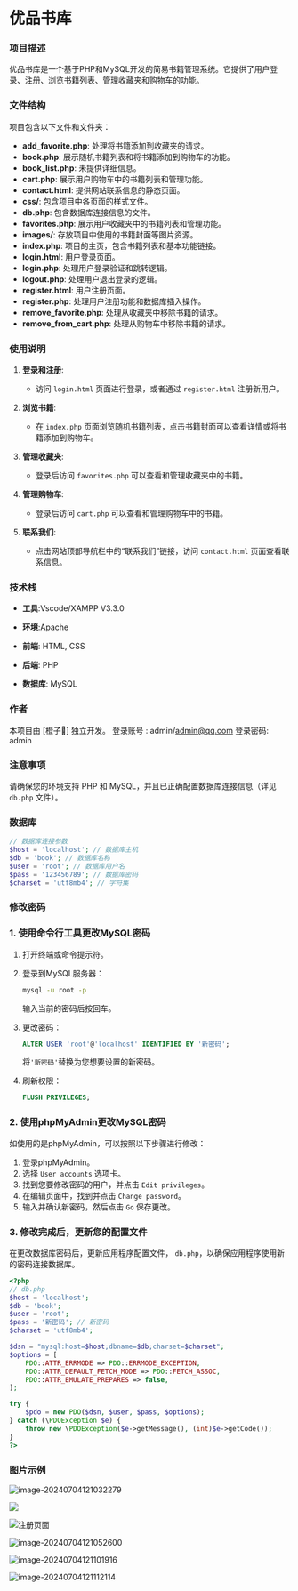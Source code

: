 # **优品书库**

### 项目描述

优品书库是一个基于PHP和MySQL开发的简易书籍管理系统。它提供了用户登录、注册、浏览书籍列表、管理收藏夹和购物车的功能。

### 文件结构

项目包含以下文件和文件夹：

- **add_favorite.php**: 处理将书籍添加到收藏夹的请求。
- **book.php**: 展示随机书籍列表和将书籍添加到购物车的功能。
- **book_list.php**: 未提供详细信息。
- **cart.php**: 展示用户购物车中的书籍列表和管理功能。
- **contact.html**: 提供网站联系信息的静态页面。
- **css/**: 包含项目中各页面的样式文件。
- **db.php**: 包含数据库连接信息的文件。
- **favorites.php**: 展示用户收藏夹中的书籍列表和管理功能。
- **images/**: 存放项目中使用的书籍封面等图片资源。
- **index.php**: 项目的主页，包含书籍列表和基本功能链接。
- **login.html**: 用户登录页面。
- **login.php**: 处理用户登录验证和跳转逻辑。
- **logout.php**: 处理用户退出登录的逻辑。
- **register.html**: 用户注册页面。
- **register.php**: 处理用户注册功能和数据库插入操作。
- **remove_favorite.php**: 处理从收藏夹中移除书籍的请求。
- **remove_from_cart.php**: 处理从购物车中移除书籍的请求。

### 使用说明

1. **登录和注册**:
   - 访问 `login.html` 页面进行登录，或者通过 `register.html` 注册新用户。

2. **浏览书籍**:
   - 在 `index.php` 页面浏览随机书籍列表，点击书籍封面可以查看详情或将书籍添加到购物车。

3. **管理收藏夹**:
   - 登录后访问 `favorites.php` 可以查看和管理收藏夹中的书籍。

4. **管理购物车**:
   - 登录后访问 `cart.php` 可以查看和管理购物车中的书籍。

5. **联系我们**:
   - 点击网站顶部导航栏中的“联系我们”链接，访问 `contact.html` 页面查看联系信息。

### 技术栈

- **工具**:Vscode/XAMPP  V3.3.0

- **环境**:Apache

- **前端**: HTML, CSS
- **后端**: PHP
- **数据库**: MySQL

### 作者

本项目由 [橙子🍊] 独立开发。
登录账号 : admin/admin@qq.com
登录密码: admin

### 注意事项

请确保您的环境支持 PHP 和 MySQL，并且已正确配置数据库连接信息（详见 `db.php` 文件）。

### 数据库

```php
// 数据库连接参数
$host = 'localhost'; // 数据库主机
$db = 'book'; // 数据库名称
$user = 'root'; // 数据库用户名
$pass = '123456789'; // 数据库密码
$charset = 'utf8mb4'; // 字符集
```

### 修改密码

### 1. 使用命令行工具更改MySQL密码

1. 打开终端或命令提示符。
2. 登录到MySQL服务器：
   ```bash
   mysql -u root -p
   ```
   输入当前的密码后按回车。

3. 更改密码：
   ```sql
   ALTER USER 'root'@'localhost' IDENTIFIED BY '新密码';
   ```
   将`'新密码'`替换为您想要设置的新密码。

4. 刷新权限：
   ```sql
   FLUSH PRIVILEGES;
   ```

### 2. 使用phpMyAdmin更改MySQL密码

如使用的是phpMyAdmin，可以按照以下步骤进行修改：

1. 登录phpMyAdmin。
2. 选择 `User accounts` 选项卡。
3. 找到您要修改密码的用户，并点击 `Edit privileges`。
4. 在编辑页面中，找到并点击 `Change password`。
5. 输入并确认新密码，然后点击 `Go` 保存更改。

### 3. 修改完成后，更新您的配置文件

在更改数据库密码后，更新应用程序配置文件， `db.php`，以确保应用程序使用新的密码连接数据库。

```php
<?php
// db.php
$host = 'localhost';
$db = 'book';
$user = 'root';
$pass = '新密码'; // 新密码
$charset = 'utf8mb4';

$dsn = "mysql:host=$host;dbname=$db;charset=$charset";
$options = [
    PDO::ATTR_ERRMODE => PDO::ERRMODE_EXCEPTION,
    PDO::ATTR_DEFAULT_FETCH_MODE => PDO::FETCH_ASSOC,
    PDO::ATTR_EMULATE_PREPARES => false,
];

try {
    $pdo = new PDO($dsn, $user, $pass, $options);
} catch (\PDOException $e) {
    throw new \PDOException($e->getMessage(), (int)$e->getCode());
}
?>
```

### 图片示例

![image-20240704121032279](./README.assets/image-20240704121032279.png)

![](./README.assets/%E7%99%BB%E5%BD%95%E9%A1%B5.png)

![注册页面](./README.assets/%E6%B3%A8%E5%86%8C%E9%A1%B5%E9%9D%A2.png)

![image-20240704121052600](./README.assets/image-20240704121052600.png)

![image-20240704121101916](./README.assets/image-20240704121101916.png)

![image-20240704121112114](./README.assets/image-20240704121112114.png)
